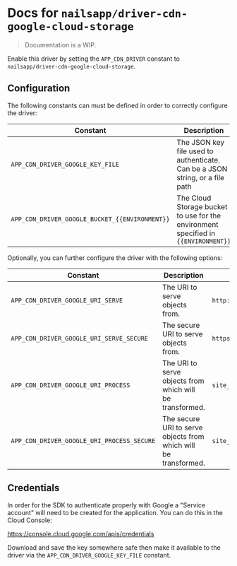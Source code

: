 # Docs for `nailsapp/driver-cdn-google-cloud-storage`
> Documentation is a WIP.


Enable this driver by setting the `APP_CDN_DRIVER` constant to `nailsapp/driver-cdn-google-cloud-storage`.


## Configuration

The following constants can must be defined in order to correctly configure the driver:

| Constant                                       | Description                                                                        | Default |
|------------------------------------------------|------------------------------------------------------------------------------------|---------|
| `APP_CDN_DRIVER_GOOGLE_KEY_FILE`               | The JSON key file used to authenticate. Can be a JSON string, or a file path       | `null`  |
| `APP_CDN_DRIVER_GOOGLE_BUCKET_{{ENVIRONMENT}}` | The Cloud Storage bucket to use for the environment specified in `{{ENVIRONMENT}}` | `null`  |


Optionally, you can further configure the driver with the following options:

| Constant                                   | Description                                                     | Default                                     |
|--------------------------------------------|-----------------------------------------------------------------|---------------------------------------------|
| `APP_CDN_DRIVER_GOOGLE_URI_SERVE`          | The URI to serve objects from.                                  | `http://{{bucket}}.storage.googleapis.com`  |
| `APP_CDN_DRIVER_GOOGLE_URI_SERVE_SECURE`   | The secure URI to serve objects from.                           | `https://{{bucket}}.storage.googleapis.com` |
| `APP_CDN_DRIVER_GOOGLE_URI_PROCESS`        | The URI to serve objects from which will be transformed.        | `site_url('cdn')`                           |
| `APP_CDN_DRIVER_GOOGLE_URI_PROCESS_SECURE` | The secure URI to serve objects from which will be transformed. | `site_url('cdn', true)`                     |


## Credentials

In order for the SDK to authenticate properly with Google a "Service account" will need to be created for the application. You can do this in the Cloud Console:

https://console.cloud.google.com/apis/credentials

Download and save the key somewhere safe then make it available to the driver via the `APP_CDN_DRIVER_GOOGLE_KEY_FILE` constant. 
